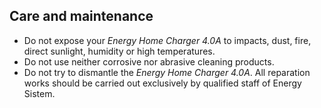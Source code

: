 ## Care and maintenance

- Do not expose your *Energy Home Charger 4.0A* to impacts, dust, fire, direct sunlight, humidity or high temperatures.
- Do not use neither corrosive nor abrasive cleaning products.
- Do not try to dismantle the *Energy Home Charger 4.0A*. All reparation works should be carried out exclusively by qualified staff of Energy Sistem.


